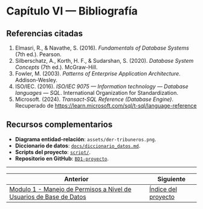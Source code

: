 # Capítulo VI — Bibliografía

## Referencias citadas
1. Elmasri, R., & Navathe, S. (2016). *Fundamentals of Database Systems* (7th ed.). Pearson.
2. Silberschatz, A., Korth, H. F., & Sudarshan, S. (2020). *Database System Concepts* (7th ed.). McGraw-Hill.
3. Fowler, M. (2003). *Patterns of Enterprise Application Architecture*. Addison-Wesley.
4. ISO/IEC. (2016). *ISO/IEC 9075 — Information technology — Database languages — SQL*. International Organization for Standardization.
5. Microsoft. (2024). *Transact-SQL Reference (Database Engine)*. Recuperado de https://learn.microsoft.com/sql/t-sql/language-reference

## Recursos complementarios
- **Diagrama entidad-relación**: `assets/der-tribuneros.png`.
- **Diccionario de datos**: [`docs/diccionario_datos.md`](diccionario_datos.md).
- **Scripts del proyecto**: [`script/`](../script/).
- **Repositorio en GitHub**: [`BD1-proyecto`](../README.md).


---

|  Anterior | Siguiente  |
| --- | --- |
| [Modulo 1 - Manejo de Permisos a Nivel de Usuarios de Base de Datos](modulo1-permisos.md) | [Índice del proyecto](indice.md) |
